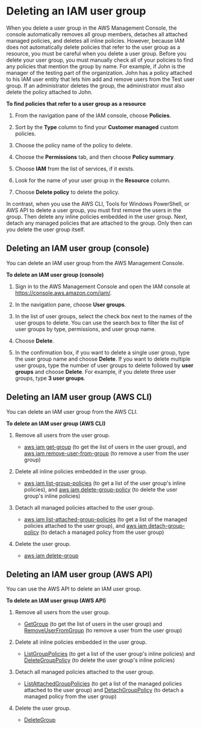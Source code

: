 # Deleting an IAM user group<a name="id_groups_manage_delete"></a>

When you delete a user group in the AWS Management Console, the console automatically removes all group members, detaches all attached managed policies, and deletes all inline policies\. However, because IAM does not automatically delete policies that refer to the user group as a resource, you must be careful when you delete a user group\. Before you delete your user group, you must manually check all of your policies to find any policies that mention the group by name\. For example, if John is the manager of the testing part of the organization\. John has a policy attached to his IAM user entity that lets him add and remove users from the Test user group\. If an administrator deletes the group, the administrator must also delete the policy attached to John\. 

**To find policies that refer to a user group as a resource**

1. From the navigation pane of the IAM console, choose **Policies**\.

1. Sort by the **Type** column to find your **Customer managed** custom policies\.

1. Choose the policy name of the policy to delete\.

1. Choose the **Permissions** tab, and then choose **Policy summary**\.

1. Choose **IAM** from the list of services, if it exists\.

1. Look for the name of your user group in the **Resource** column\.

1. Choose **Delete policy** to delete the policy\.

In contrast, when you use the AWS CLI, Tools for Windows PowerShell, or AWS API to delete a user group, you must first remove the users in the group\. Then delete any inline policies embedded in the user group\. Next, detach any managed policies that are attached to the group\. Only then can you delete the user group itself\.

## Deleting an IAM user group \(console\)<a name="id_groups_manage_delete_console"></a>

You can delete an IAM user group from the AWS Management Console\.

**To delete an IAM user group \(console\)**

1. Sign in to the AWS Management Console and open the IAM console at [https://console\.aws\.amazon\.com/iam/](https://console.aws.amazon.com/iam/)\.

1. In the navigation pane, choose **User groups**\. 

1. In the list of user groups, select the check box next to the names of the user groups to delete\. You can use the search box to filter the list of user groups by type, permissions, and user group name\.

1. Choose **Delete**\.

1. In the confirmation box, if you want to delete a single user group, type the user group name and choose **Delete**\. If you want to delete multiple user groups, type the number of user groups to delete followed by **user groups** and choose **Delete**\. For example, if you delete three user groups, type **3 user groups**\.

## Deleting an IAM user group \(AWS CLI\)<a name="id_groups_manage_delete_cli"></a>

You can delete an IAM user group from the AWS CLI\.

**To delete an IAM user group \(AWS CLI\)**

1. Remove all users from the user group\.
   + [aws iam get\-group](https://docs.aws.amazon.com/cli/latest/reference/iam/get-group.html) \(to get the list of users in the user group\), and [aws iam remove\-user\-from\-group](https://docs.aws.amazon.com/cli/latest/reference/iam/remove-user-from-group.html) \(to remove a user from the user group\) 

1. Delete all inline policies embedded in the user group\.
   + [aws iam list\-group\-policies](https://docs.aws.amazon.com/cli/latest/reference/iam/list-group-policies.html) \(to get a list of the user group's inline policies\), and [aws iam delete\-group\-policy](https://docs.aws.amazon.com/cli/latest/reference/iam/delete-group-policy.html) \(to delete the user group's inline policies\) 

1. Detach all managed policies attached to the user group\.
   + [aws iam list\-attached\-group\-policies](https://docs.aws.amazon.com/cli/latest/reference/iam/list-attached-group-policies.html) \(to get a list of the managed policies attached to the user group\), and [aws iam detach\-group\-policy](https://docs.aws.amazon.com/cli/latest/reference/iam/detach-group-policy.html) \(to detach a managed policy from the user group\) 

1. Delete the user group\.
   + [aws iam delete\-group](https://docs.aws.amazon.com/cli/latest/reference/iam/delete-group.html)

## Deleting an IAM user group \(AWS API\)<a name="id_groups_manage_delete_api"></a>

You can use the AWS API to delete an IAM user group\.

**To delete an IAM user group \(AWS API\)**

1. Remove all users from the user group\.
   + [GetGroup](https://docs.aws.amazon.com/IAM/latest/APIReference/API_GetGroup.html) \(to get the list of users in the user group\) and [RemoveUserFromGroup](https://docs.aws.amazon.com/IAM/latest/APIReference/API_RemoveUserFromGroup.html) \(to remove a user from the user group\) 

1. Delete all inline policies embedded in the user group\.
   + [ListGroupPolicies](https://docs.aws.amazon.com/IAM/latest/APIReference/API_ListGroupPolicies.html) \(to get a list of the user group's inline policies\) and [DeleteGroupPolicy](https://docs.aws.amazon.com/IAM/latest/APIReference/API_DeleteGroupPolicy.html) \(to delete the user group's inline policies\) 

1. Detach all managed policies attached to the user group\.
   + [ListAttachedGroupPolicies](https://docs.aws.amazon.com/IAM/latest/APIReference/API_ListAttachedGroupPolicies.html) \(to get a list of the managed policies attached to the user group\) and [DetachGroupPolicy](https://docs.aws.amazon.com/IAM/latest/APIReference/API_DetachGroupPolicy.html) \(to detach a managed policy from the user group\)

1. Delete the user group\.
   +  [DeleteGroup](https://docs.aws.amazon.com/IAM/latest/APIReference/API_DeleteGroup.html) 